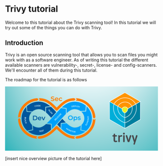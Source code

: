 # Trivy tutorial

Welcome to this tutorial about the Trivy scanning tool! In this tutorial we will try out some of the things you can do with Trivy.

## Introduction

Trivy is an open source scanning tool that allows you to scan files you might work with as a software engineer. As of writing this tutorial the different available scanners are vulnerability-, secret-, license- and config-scanners. We'll encounter all of them during this tutorial.

The roadmap for the tutorial is as follows



![Trivy](https://github.com/Storsorken/Trivy-tutorial/blob/main/trivy-tutorial/img/DevOps-Trivy.png)


[insert nice overview picture of the tutorial here]
